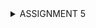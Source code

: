 <details>
<summary>ASSIGNMENT 5</summary>

# ASSIGNMENT 7 QUESTIONS AND ANSWERS:

 ## 1.  Explain what are stateless widgets and stateful widgets, and explain the difference between them.

        A state of a widget is the information of the widget at the time in the app's memory
        that can be synchronously read when the widget is built and can change overtime.

        A stateless widget does not have a state and stays the same after it is built, it
        cannot change. Its information depends on the widget itself, not on external factors.
        The widget has an @override decorator over the build() function.
        The build() function is only called once. Examples of stateless widgets include 
        Text, RaisedButton and IconButtons. They are used for widgets that are intended
        to be the same at all times in the app.

        A stateful widget has a state and can its appearance and information can change
        throughout the lifetime of the app. Its information depends on external factors
        such as user interaction and it needs an extra class to represent its state, unlike
        stateless widgets.
        In the app class the widget will have an @override decorator for the createState()
        function which returns a state for dynamic changes in the UI. This method is pointed
        to the name of the class of the state.
        In the class for the state, there's an @override decorator with the build() function,
        which will be called many times to create the widget in a new state.
        Examples of stateful widgets include CheckBox, RadioButton, Form and TextField.

 ## 2.  Mention the widgets that you have used for this project and its uses.

        The widgets I used in this project are:
            1. Containers which are used to customize child widgets' margin and paddings
               and to place child widgets within a designated area or box.
            2. Text which are for adding text strings.
            3. Icons which are for adding image icons to buttons.
            4. AppBar which is like a navigation bar in browser websites.
            5. Scaffold which gives the app a basic page layout, it also has an AppBar
               and body
            6. Padding controls spaces around a child widget
            7. Column arranges child widgets vertically
            8. Row arranges child widgets horizontally
            9. MaterialApp which is the root widget of the app, it gives navigation
               support and themes for the rest of the app.
           10. Card for displaying information in a box.
           11. Center arranges child widgets in the middle of their parent.
           12. SizedBox provides fixed space around or between widgets.
           13. InkWell adds a ripple effect when the widget is tapped.
           14. GridView.count gives a grid-based layout for the ItemCard widgets, it
               has a fixed number of columns.
           15. SnackBar appears on screen shortly with a message when the user interacts 
               with the buttons on the main page.
           16. Material provides styling to widgets such as background color and styled
               shapes.
           17. ItemCard is used for making interactive buttons with icons and text.
           18. InfoCard displays information in a card for the name, NPM and class.
           19. ItemHomePage represents the buttons that are to be displayed in the
               ItemCard widget for buttons.
  
 ## 3. What is the use-case for setState()? Explain the variable that can be affected by setState().

        The function of setState() is 
        The setState() method tells the framework that when the state of a State object
        has changed, making Flutter rebuild the affected UI and widgets with the
        updated information. It is also for updating variables that affect the visual
        presentation or data displayed on the UI. Variables within the State class,
        such as user input data or counters, can be modified inside setState() to
        trigger this rebuild. Without setState(), these changes would not be applied.

 ## 4. Explain the difference between const and final keyword.

        Variables with const keyword should be assigned a value during compile-time,
        after it is assigned a value it cannot change its value again during runtime.
        Const is used for variables with known values at runtime.
        Const is less flexible as the class must have a const constructor while
        all of its fields should have final constructors.

        While variables with the final keyword can be assigned to a value during
        runtime but cannot be changed once assigned.
        Final is used for variables whose values cannot be reassigned but can be
        calculcated during runtime. Final is more flexible as it can be used with   
        any constructor.
 

 ## Step-by-step explanation for checklist :
 ### 1. Create a new Flutter application with the E-Commerce theme that matches the previous assignments.
        1. To initialize the project I ran the following lines in terminal:

            flutter create e_commerce_app_mobile
            cd e_commerce_app_mobile

        2. I then created a menu.dart file in the mental_health_tracker/lib
           directory and added the classes MyHomePage and _MyHomePageState.

       3. I then added this line to the top of main.dart.
```dart
import 'package:e_commerce_app_mobile/menu.dart';

```
       4. I then replaced the previous colorScheme code with this:
```dart
        colorScheme: ColorScheme.fromSwatch(
       primarySwatch: Colors.orange,
 ).copyWith(secondary: Colors.orange[200]),

```
       5. To start making the widget page menu to a stateless one, I
          replaced the previous 'home:' with: 
```dart
home: MyHomePage(),
```    
          Changed stateful to stateless in class MyHomePage extends
          StatelessWidget and added an @override decorator

       6. I added data to be displayed on the cards under the class of MyHomePage in menu.dart:
```dart
  final String npm = '2306256223'; // NPM
  final String name = 'Ameera Khaira Tawfiqa'; // Name
  final String className = 'KKI'; // Class
```
       7. In menu.dart I added a new class called InfoCard, ItemHomepage

       8. In menu.dart, I added the following:
```dart
     final List<ItemHomepage> items = [
         ItemHomepage("View Product", Icons.product),
         ItemHomepage("Add Product", Icons.add),
         ItemHomepage("Logout", Icons.logout),
     ];
```
       9. I then added a class called ItemCard to display the product cards
          and put it in menu.dart.

       10. Finally, I added code within the Widget build() section within
           the MyHomePage class that will display all the widgets on the 
           main page.

 ### 2.  Create three simple buttons with icons and texts for:
 #### a. Viewing the product list (View Product List)
 #### b. Adding a product (Add Product)
 #### c. Logout (Logout)
       In menu.dart, I made a class for making the buttons below
```dart
 class ItemHomepage {
     final String name;
     final IconData icon;

     ItemHomepage(this.name, this.icon);
 }
```
       I added the code below in the MyHomePage class that uses
       the button class to add the respective text and icons.
```dart
         final List<ItemHomepage> items = [
      ItemHomepage("View Product", Icons.shopping_cart),
      ItemHomepage("Add Product", Icons.add),
      ItemHomepage("Logout", Icons.logout),
    ];
```
       Finally, I added another class called ItemCard that will       
       display the buttons on the main page.


 ### 3. Implement different colors for each button (View Product List, Add Product, and Logout). 
       To give each button a different color, i added a color property in
       the ItemHomePage class.
```dart
class ItemHomepage {
  final String name;
  final IconData icon;
  final Color color; // New property

  ItemHomepage(this.name, this.icon, this.color); // Added color parameter
}
```
       I then added the colors to the buttons in the final List like this:
```dart
final List<ItemHomepage> items = [
      ItemHomepage("View Product", Icons.shopping_cart, Colors.deepPurple[600]!),
      ItemHomepage("Add Product", Icons.add,  Colors.blue[600]!),
      ItemHomepage("Logout", Icons.logout,  Colors.red[600]!),
];
```
       Finally in the ItemCard class, I changed this line from this:
```dart
color: Theme.of(context).colorScheme.secondary,
```
       to this:
```dart
color: item.color,
```

 ### 4. Display a Snackbar with the following messages:
 #### a. "You have pressed the View Product List button" when the View Product List button is pressed.
 #### b. "You have pressed the Add Product button" when the Add Product button is pressed.
 #### c. "You have pressed the Logout button" when the Logout button is pressed.

       In the class ItemCard I added the following code under
       its child the Container:
```dart
  @override
  Widget build(BuildContext context) {

       ...
      
      child: InkWell(
        // Action when the card is pressed.
        onTap: () {
          // Display the SnackBar message when the card is pressed.
          ScaffoldMessenger.of(context)
            ..hideCurrentSnackBar()
            ..showSnackBar(
              SnackBar(content: Text("You have pressed the ${item.name} button!"))
            );
        },
```    
       This code will display a snackbar with a message related
       to its respective button. The ${item.name} represents
       the names of the buttons which are shown here:
```dart
  final List<ItemHomepage> items = [
      ItemHomepage("View Product List", Icons.shopping_cart, Colors.deepPurple[600]!),
      ItemHomepage("Add Product", Icons.add,  Colors.blue[600]!),
      ItemHomepage("Logout", Icons.logout,  Colors.red[600]!),
    ];
``` 

</details>